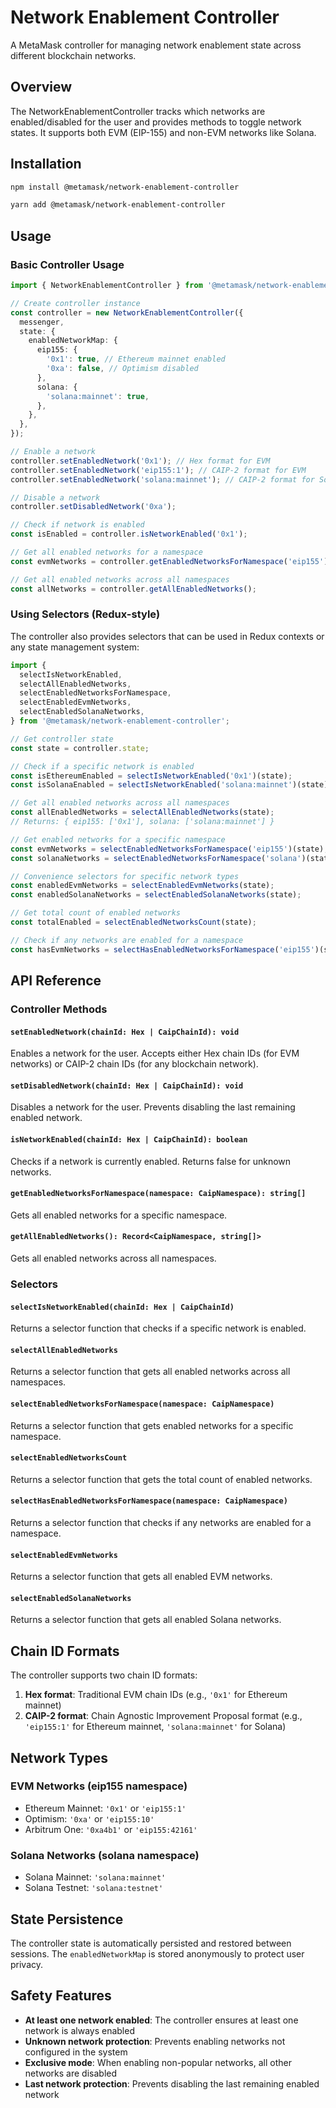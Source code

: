 # Network Enablement Controller

A MetaMask controller for managing network enablement state across different blockchain networks.

## Overview

The NetworkEnablementController tracks which networks are enabled/disabled for the user and provides methods to toggle network states. It supports both EVM (EIP-155) and non-EVM networks like Solana.

## Installation

```bash
npm install @metamask/network-enablement-controller
```

```bash
yarn add @metamask/network-enablement-controller
```

## Usage

### Basic Controller Usage

```typescript
import { NetworkEnablementController } from '@metamask/network-enablement-controller';

// Create controller instance
const controller = new NetworkEnablementController({
  messenger,
  state: {
    enabledNetworkMap: {
      eip155: {
        '0x1': true, // Ethereum mainnet enabled
        '0xa': false, // Optimism disabled
      },
      solana: {
        'solana:mainnet': true,
      },
    },
  },
});

// Enable a network
controller.setEnabledNetwork('0x1'); // Hex format for EVM
controller.setEnabledNetwork('eip155:1'); // CAIP-2 format for EVM
controller.setEnabledNetwork('solana:mainnet'); // CAIP-2 format for Solana

// Disable a network
controller.setDisabledNetwork('0xa');

// Check if network is enabled
const isEnabled = controller.isNetworkEnabled('0x1');

// Get all enabled networks for a namespace
const evmNetworks = controller.getEnabledNetworksForNamespace('eip155');

// Get all enabled networks across all namespaces
const allNetworks = controller.getAllEnabledNetworks();
```

### Using Selectors (Redux-style)

The controller also provides selectors that can be used in Redux contexts or any state management system:

```typescript
import {
  selectIsNetworkEnabled,
  selectAllEnabledNetworks,
  selectEnabledNetworksForNamespace,
  selectEnabledEvmNetworks,
  selectEnabledSolanaNetworks,
} from '@metamask/network-enablement-controller';

// Get controller state
const state = controller.state;

// Check if a specific network is enabled
const isEthereumEnabled = selectIsNetworkEnabled('0x1')(state);
const isSolanaEnabled = selectIsNetworkEnabled('solana:mainnet')(state);

// Get all enabled networks across all namespaces
const allEnabledNetworks = selectAllEnabledNetworks(state);
// Returns: { eip155: ['0x1'], solana: ['solana:mainnet'] }

// Get enabled networks for a specific namespace
const evmNetworks = selectEnabledNetworksForNamespace('eip155')(state);
const solanaNetworks = selectEnabledNetworksForNamespace('solana')(state);

// Convenience selectors for specific network types
const enabledEvmNetworks = selectEnabledEvmNetworks(state);
const enabledSolanaNetworks = selectEnabledSolanaNetworks(state);

// Get total count of enabled networks
const totalEnabled = selectEnabledNetworksCount(state);

// Check if any networks are enabled for a namespace
const hasEvmNetworks = selectHasEnabledNetworksForNamespace('eip155')(state);
```

## API Reference

### Controller Methods

#### `setEnabledNetwork(chainId: Hex | CaipChainId): void`

Enables a network for the user. Accepts either Hex chain IDs (for EVM networks) or CAIP-2 chain IDs (for any blockchain network).

#### `setDisabledNetwork(chainId: Hex | CaipChainId): void`

Disables a network for the user. Prevents disabling the last remaining enabled network.

#### `isNetworkEnabled(chainId: Hex | CaipChainId): boolean`

Checks if a network is currently enabled. Returns false for unknown networks.

#### `getEnabledNetworksForNamespace(namespace: CaipNamespace): string[]`

Gets all enabled networks for a specific namespace.

#### `getAllEnabledNetworks(): Record<CaipNamespace, string[]>`

Gets all enabled networks across all namespaces.

### Selectors

#### `selectIsNetworkEnabled(chainId: Hex | CaipChainId)`

Returns a selector function that checks if a specific network is enabled.

#### `selectAllEnabledNetworks`

Returns a selector function that gets all enabled networks across all namespaces.

#### `selectEnabledNetworksForNamespace(namespace: CaipNamespace)`

Returns a selector function that gets enabled networks for a specific namespace.

#### `selectEnabledNetworksCount`

Returns a selector function that gets the total count of enabled networks.

#### `selectHasEnabledNetworksForNamespace(namespace: CaipNamespace)`

Returns a selector function that checks if any networks are enabled for a namespace.

#### `selectEnabledEvmNetworks`

Returns a selector function that gets all enabled EVM networks.

#### `selectEnabledSolanaNetworks`

Returns a selector function that gets all enabled Solana networks.

## Chain ID Formats

The controller supports two chain ID formats:

1. **Hex format**: Traditional EVM chain IDs (e.g., `'0x1'` for Ethereum mainnet)
2. **CAIP-2 format**: Chain Agnostic Improvement Proposal format (e.g., `'eip155:1'` for Ethereum mainnet, `'solana:mainnet'` for Solana)

## Network Types

### EVM Networks (eip155 namespace)

- Ethereum Mainnet: `'0x1'` or `'eip155:1'`
- Optimism: `'0xa'` or `'eip155:10'`
- Arbitrum One: `'0xa4b1'` or `'eip155:42161'`

### Solana Networks (solana namespace)

- Solana Mainnet: `'solana:mainnet'`
- Solana Testnet: `'solana:testnet'`

## State Persistence

The controller state is automatically persisted and restored between sessions. The `enabledNetworkMap` is stored anonymously to protect user privacy.

## Safety Features

- **At least one network enabled**: The controller ensures at least one network is always enabled
- **Unknown network protection**: Prevents enabling networks not configured in the system
- **Exclusive mode**: When enabling non-popular networks, all other networks are disabled
- **Last network protection**: Prevents disabling the last remaining enabled network
